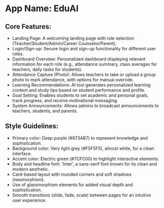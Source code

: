 # **App Name**: EduAI

## Core Features:

- Landing Page: A welcoming landing page with role selection (Teacher/Student/Admin/Career Counselor/Parent).
- Login/Sign-up: Secure login and sign-up functionality for different user roles.
- Dashboard Overview: Personalized dashboard displaying relevant information for each role (e.g., attendance summary, class averages for teachers, daily tasks for students).
- Attendance Capture (Photo): Allows teachers to take or upload a group photo to mark attendance, with options for manual override.
- Learning Recommendations: AI tool generates personalized learning content and study tips based on student performance and profile.
- Goal Setting: Enables students to set academic and personal goals, track progress, and receive motivational messaging.
- System Announcements: Allows admins to broadcast announcements to teachers, students, and parents.

## Style Guidelines:

- Primary color: Deep purple (#673AB7) to represent knowledge and sophistication.
- Background color: Very light grey (#F5F5F5), almost white, for a clean interface.
- Accent color: Electric green (#7CFC00) to highlight interactive elements.
- Body and headline font: 'Inter', a sans-serif font known for its clean and modern aesthetic.
- Card-based layout with rounded corners and soft shadows (neumorphism).
- Use of glassmorphism elements for added visual depth and sophistication.
- Smooth transitions (slide, fade, scale) between pages for an intuitive user experience.